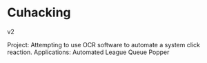 # Cuhacking
v2

Project: Attempting to use OCR software to automate a system click reaction.
Applications: Automated League Queue Popper